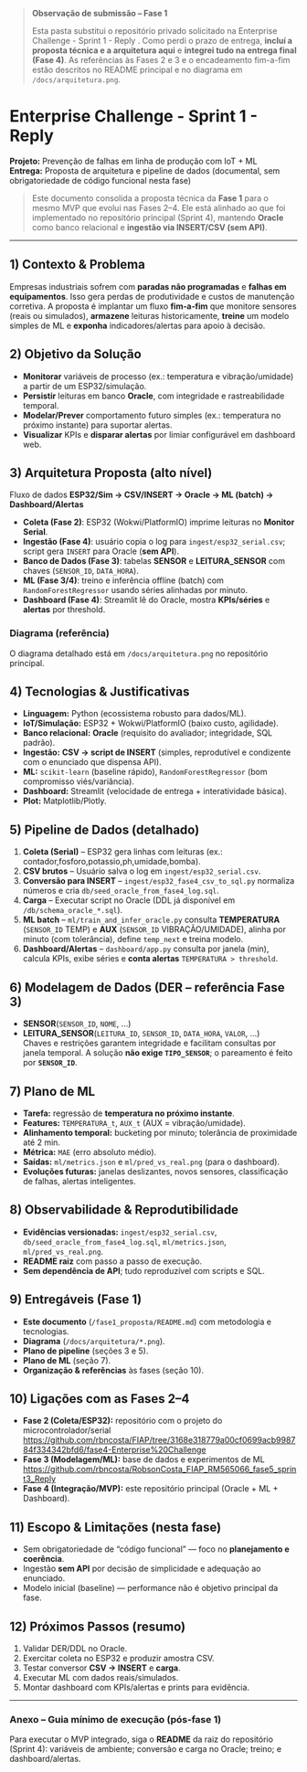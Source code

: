 > **Observação de submissão – Fase 1**
>
> Esta pasta substitui o repositório privado solicitado na Enterprise Challenge - Sprint 1 - Reply .
> Como perdi o prazo de entrega, **incluí a proposta técnica e a arquitetura aqui**
> e **integrei tudo na entrega final (Fase 4)**.
> As referências às Fases 2 e 3 e o encadeamento fim-a-fim estão descritos
> no README principal  e no diagrama em `/docs/arquitetura.png`.

# Enterprise Challenge - Sprint 1 - Reply  
**Projeto:** Prevenção de falhas em linha de produção com IoT + ML  
**Entrega:** Proposta de arquitetura e pipeline de dados (documental, sem obrigatoriedade de código funcional nesta fase)

> Este documento consolida a proposta técnica da **Fase 1** para o mesmo MVP que evolui nas Fases 2–4. Ele está alinhado ao que foi implementado no repositório principal (Sprint 4), mantendo **Oracle** como banco relacional e **ingestão via INSERT/CSV (sem API)**.

---

## 1) Contexto & Problema
Empresas industriais sofrem com **paradas não programadas** e **falhas em equipamentos**. Isso gera perdas de produtividade e custos de manutenção corretiva. A proposta é implantar um fluxo **fim‑a‑fim** que monitore sensores (reais ou simulados), **armazene** leituras historicamente, **treine** um modelo simples de ML e **exponha** indicadores/alertas para apoio à decisão.

## 2) Objetivo da Solução
- **Monitorar** variáveis de processo (ex.: temperatura e vibração/umidade) a partir de um ESP32/simulação.  
- **Persistir** leituras em banco **Oracle**, com integridade e rastreabilidade temporal.  
- **Modelar/Prever** comportamento futuro simples (ex.: temperatura no próximo instante) para suportar alertas.  
- **Visualizar** KPIs e **disparar alertas** por limiar configurável em dashboard web.

## 3) Arquitetura Proposta (alto nível)
Fluxo de dados **ESP32/Sim → CSV/INSERT → Oracle → ML (batch) → Dashboard/Alertas**

- **Coleta (Fase 2)**: ESP32 (Wokwi/PlatformIO) imprime leituras no **Monitor Serial**.  
- **Ingestão (Fase 4)**: usuário copia o log para `ingest/esp32_serial.csv`; script gera `INSERT` para Oracle (**sem API**).  
- **Banco de Dados (Fase 3)**: tabelas **SENSOR** e **LEITURA_SENSOR** com chaves (`SENSOR_ID`, `DATA_HORA`).  
- **ML (Fase 3/4)**: treino e inferência offline (batch) com `RandomForestRegressor` usando séries alinhadas por minuto.  
- **Dashboard (Fase 4)**: Streamlit lê do Oracle, mostra **KPIs/séries** e **alertas** por threshold.

### Diagrama (referência)
O diagrama detalhado está em `/docs/arquitetura.png` no repositório principal.

## 4) Tecnologias & Justificativas
- **Linguagem:** Python (ecossistema robusto para dados/ML).  
- **IoT/Simulação:** ESP32 + Wokwi/PlatformIO (baixo custo, agilidade).  
- **Banco relacional:** **Oracle** (requisito do avaliador; integridade, SQL padrão).  
- **Ingestão:** **CSV → script de INSERT** (simples, reprodutível e condizente com o enunciado que dispensa API).  
- **ML:** `scikit-learn` (baseline rápido), `RandomForestRegressor` (bom compromisso viés/variância).  
- **Dashboard:** Streamlit (velocidade de entrega + interatividade básica).  
- **Plot:** Matplotlib/Plotly.

## 5) Pipeline de Dados (detalhado)
1. **Coleta (Serial)** – ESP32 gera linhas com leituras (ex.: contador,fosforo,potassio,ph,umidade,bomba).  
2. **CSV brutos** – Usuário salva o log em `ingest/esp32_serial.csv`.  
3. **Conversão para INSERT** – `ingest/esp32_fase4_csv_to_sql.py` normaliza números e cria `db/seed_oracle_from_fase4_log.sql`.  
4. **Carga** – Executar script no Oracle (DDL já disponível em `/db/schema_oracle_*.sql`).  
5. **ML batch** – `ml/train_and_infer_oracle.py` consulta **TEMPERATURA** (`SENSOR_ID` TEMP) e **AUX** (`SENSOR_ID` VIBRAÇÃO/UMIDADE), alinha por minuto (com tolerância), define `temp_next` e treina modelo.  
6. **Dashboard/Alertas** – `dashboard/app.py` consulta por janela (min), calcula KPIs, exibe séries e **conta alertas** `TEMPERATURA > threshold`.

## 6) Modelagem de Dados (DER – referência Fase 3)
- **SENSOR**(`SENSOR_ID`, `NOME`, …)  
- **LEITURA_SENSOR**(`LEITURA_ID`, `SENSOR_ID`, `DATA_HORA`, `VALOR`, …)  
Chaves e restrições garantem integridade e facilitam consultas por janela temporal. A solução **não exige `TIPO_SENSOR`**; o pareamento é feito por **`SENSOR_ID`**.

## 7) Plano de ML
- **Tarefa:** regressão de **temperatura no próximo instante**.  
- **Features:** `TEMPERATURA_t`, `AUX_t` (AUX = vibração/umidade).  
- **Alinhamento temporal:** bucketing por minuto; tolerância de proximidade até 2 min.  
- **Métrica:** `MAE` (erro absoluto médio).  
- **Saídas:** `ml/metrics.json` e `ml/pred_vs_real.png` (para o dashboard).  
- **Evoluções futuras:** janelas deslizantes, novos sensores, classificação de falhas, alertas inteligentes.

## 8) Observabilidade & Reprodutibilidade
- **Evidências versionadas:** `ingest/esp32_serial.csv`, `db/seed_oracle_from_fase4_log.sql`, `ml/metrics.json`, `ml/pred_vs_real.png`.  
- **README raiz** com passo a passo de execução.  
- **Sem dependência de API**; tudo reproduzível com scripts e SQL.

## 9) Entregáveis (Fase 1)
- **Este documento** (`/fase1_proposta/README.md`) com metodologia e tecnologias.  
- **Diagrama** (`/docs/arquitetura/*.png`).  
- **Plano de pipeline** (seções 3 e 5).  
- **Plano de ML** (seção 7).  
- **Organização & referências** às fases (seção 10).

## 10) Ligações com as Fases 2–4
- **Fase 2 (Coleta/ESP32):** repositório com o projeto do microcontrolador/serial  
  https://github.com/rbncosta/FIAP/tree/3168e318779a00cf0699acb998784f334342bfd6/fase4-Enterprise%20Challenge
- **Fase 3 (Modelagem/ML):** base de dados e experimentos de ML  
  https://github.com/rbncosta/RobsonCosta_FIAP_RM565066_fase5_sprint3_Reply
- **Fase 4 (Integração/MVP):** este repositório principal (Oracle + ML + Dashboard).

## 11) Escopo & Limitações (nesta fase)
- Sem obrigatoriedade de “código funcional” — foco no **planejamento e coerência**.  
- Ingestão **sem API** por decisão de simplicidade e adequação ao enunciado.  
- Modelo inicial (baseline) — performance não é objetivo principal da fase.

## 12) Próximos Passos (resumo)
1) Validar DER/DDL no Oracle.  
2) Exercitar coleta no ESP32 e produzir amostra CSV.  
3) Testar conversor **CSV → INSERT** e **carga**.  
4) Executar ML com dados reais/simulados.  
5) Montar dashboard com KPIs/alertas e prints para evidência.

---

### Anexo – Guia mínimo de execução (pós‑fase 1)
Para executar o MVP integrado, siga o **README** da raiz do repositório (Sprint 4): variáveis de ambiente; conversão e carga no Oracle; treino; e dashboard/alertas.
